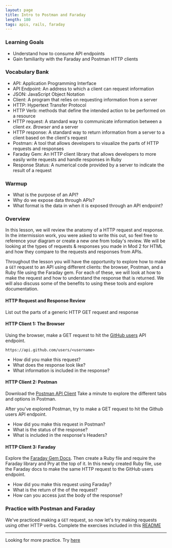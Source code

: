 ```yaml
---
layout: page
title: Intro to Postman and Faraday
length: 180
tags: apis, rails, faraday
---
```


### Learning Goals

- Understand how to consume API endpoints
- Gain familiarity with the Faraday and Postman HTTP clients

### Vocabulary Bank

* API: Application Programming Interface
* API Endpoint: An address to which a client can request information
* JSON: JavaScript Object Notation
* Client: A program that relies on requesting information from a server
* HTTP: Hypertext Transfer Protocol
* HTTP Verb: methods that define the intended action to be performed on a resource
* HTTP request: A standard way to communicate information between a client _ex. Browser_ and a server
* HTTP response: A standard way to return information from a server to a client based on the client's request
* Postman: A tool that allows developers to visualize the parts of HTTP requests and responses
* Faraday Gem: An HTTP client library that allows developers to more easily write requests and handle responses in Ruby
* Response Status: A numerical code provided by a server to indicate the result of a request

### Warmup

- What is the purpose of an API?
- Why do we expose data through APIs?
- What format is the data in when it is exposed through an API endpoint?


### Overview

In this lesson, we will review the anatomy of a HTTP request and response. In the intermission work, you were asked to write this out, so feel free to reference your diagram or create a new one from today's review. We will be looking at the types of requests & responses you made in Mod 2 for HTML and how they compare to the requests and responses from APIs.

Throughout the lesson you will have the opportunity to explore how to make a `GET` request to an API using different clients: the browser, Postman, and a Ruby file using the Faraday gem. For each of these, we will look at how to make the request and how to understand the response that is returned. We will also discuss some of the benefits to using these tools and explore documentation.

#### HTTP Request and Response Review

List out the parts of a generic HTTP GET request and response

#### HTTP Client 1: The Browser

Using the browser, make a GET request to hit the [GitHub users](https://developer.github.com/v3/users/#get-a-single-user) API endpoint.

`https://api.github.com/users/<username>`


* How did you make this request?
* What does the response look like?
* What information is included in the response?


#### HTTP Client 2: Postman

Download the [Postman API Client](https://www.getpostman.com/product/api-client) Take a minute to explore the different tabs and options in Postman.

After you've explored Postman, try to make a GET request to hit the Github users API endpoint.

* How did you make this request in Postman?
* What is the status of the response?
* What is included in the response's Headers?


#### HTTP Client 3: Faraday

Explore the [Faraday Gem Docs](https://lostisland.github.io/faraday/). Then create a Ruby file and require the Faraday library and Pry at the top of it. In this newly created Ruby file, use the Faraday docs to make the same HTTP request to the GitHub users endpoint.

* How did you make this request using Faraday?
* What is the return of the of the request?
* How can you access just the body of the response?


### Practice with Postman and Faraday

We've practiced making a `GET` request, so now let's try making requests using other HTTP verbs.
Complete the exercises included in this [README](https://github.com/turingschool-examples/pets_api)


---

Looking for more practice. Try [here](./exercises/additional_api_consumption_practice)
